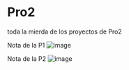 # Pro2
toda la mierda de los proyectos de Pro2

Nota de la P1
![image](https://github.com/Choped7626/Pro2/assets/130707856/4238f682-5274-4b72-aa07-c9d5cbc9183f)

Nota de la P2
![image](https://github.com/Choped7626/Pro2/assets/130707856/511f2acc-dc73-4b67-9682-e03e2addb71c)
